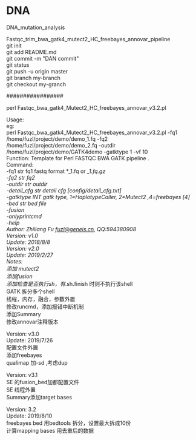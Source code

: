 # DNA
DNA_mutation_analysis

Fastqc_trim_bwa_gatk4_mutect2_HC_freebayes_annovar_pipeline  
git init  
git add README.md  
git commit -m "DAN commit"  
git status  
git push -u origin master   
git branch my-branch  
git checkout my-granch   


#################   

perl Fastqc_bwa_gatk4_Mutect2_HC_freebayes_annovar_v3.2.pl  
  
Usage:  
        eg:  
perl Fastqc_bwa_gatk4_Mutect2_HC_freebayes_annovar_v3.2.pl -fq1 /home/fuzl/project/demo/demo_1.fq -fq2 /home/fuzl/project/demo/demo_2.fq -outdir /home/fuzl/project/demo/GATK4demo -gatktype 1 -vf 10  
Function: Template for Perl FASTQC BWA GATK pipeline .  
Command:  
        -fq1 str        fq1 fastq format *_1.fq or *_1.fq.gz  
        -fq2 str        fq2  
        -outdir str  outdir  
        -detail_cfg str detail cfg  [config/detail_cfg.txt]  
        -gatktype INT   gatk type, 1=HaplotypeCaller, 2=Mutect2 ,4=freebayes [4]  
        -bed str        bed file  
        -fusion      
        -onlyprintcmd  
        -help  
Author:   Zhiliang Fu fuzl@geneis.cn, QQ:594380908  
Version:  v1.0  
Update:   2018/8/8  
Version:  v2.0  
Update:   2019/2/27  
Notes:  
添加 mutect2  
添加fusion  
添加检查是否执行sh，有*.sh.finish 时则不执行该shell  
GATK 拆分多个shell  
线程，内存，融合，参数外置  
修改runcmd，添加报错中断机制  
添加Summary  
修改annovar注释版本  

Version:  v3.0  
Update:   2019/7/26  
配置文件外置  
添加freebayes  
qualimap 加-sd ,考虑dup  

Version:  v3.1  
SE 的fusion_bed加都配置文件  
SE 线程外置  
Summary添加target bases  
 
Version: 3.2  
Update:   2019/8/10  
freebayes bed 用bedtools 拆分，设置最大拆成10份  
计算mapping bases 用去重后的数据  

